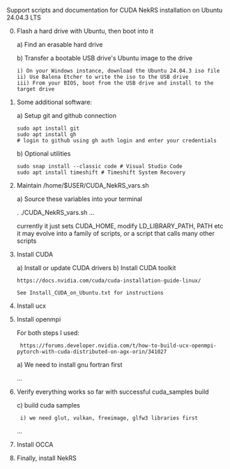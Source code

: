 Support scripts and documentation for CUDA NekRS installation on Ubuntu 24.04.3 LTS

0) Flash a hard drive with Ubuntu, then boot into it

   a) Find an erasable hard drive
   
   b) Transfer a bootable USB drive's Ubuntu image to the drive

       i) On your Windows instance, download the Ubuntu 24.04.3 iso file
       ii) Use Balena Etcher to write the iso to the USB drive
       iii) From your BIOS, boot from the USB drive and install to the target drive

2) Some additional software:

    a) Setup git and github connection

       sudo apt install git         
       sudo apt install gh   
       # login to github using gh auth login and enter your credentials

    b) Optional utilities
   
       sudo snap install --classic code # Visual Studio Code
       sudo apt install timeshift # Timeshift System Recovery
   
3) Maintain /home/$USER/CUDA_NekRS_vars.sh

   a) Source these variables into your terminal

      . ./CUDA_NekRS_vars.sh
       ... 
       
    currently it just sets CUDA_HOME, modify LD_LIBRARY_PATH, PATH etc
    it may evolve into a family of scripts, or a script that calls many other scripts

5) Install CUDA

    a) Install or update CUDA drivers
    b) Install CUDA toolkit

       https://docs.nvidia.com/cuda/cuda-installation-guide-linux/

       See Install_CUDA_on_Ubuntu.txt for instructions

6) Install ucx

7) Install openmpi

    For both steps I used:

        https://forums.developer.nvidia.com/t/how-to-build-ucx-openmpi-pytorch-with-cuda-distributed-on-agx-orin/341027


    a) We need to install gnu fortran first

    ...

8) Verify everything works so far with successful cuda_samples build

    c) build cuda samples
        
        i) we need glut, vulkan, freeimage, glfw3 libraries first

    ...

9) Install OCCA


10) Finally, install NekRS

